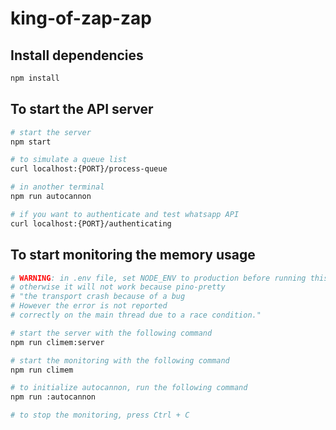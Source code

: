 # king-of-zap-zap

## Install dependencies

```bash
npm install
```

## To start the API server

```bash
# start the server
npm start

# to simulate a queue list
curl localhost:{PORT}/process-queue

# in another terminal
npm run autocannon

# if you want to authenticate and test whatsapp API
curl localhost:{PORT}/authenticating
```

## To start monitoring the memory usage

```sh
# WARNING: in .env file, set NODE_ENV to production before running this command, 
# otherwise it will not work because pino-pretty 
# "the transport crash because of a bug  
# However the error is not reported 
# correctly on the main thread due to a race condition."

# start the server with the following command
npm run climem:server

# start the monitoring with the following command
npm run climem

# to initialize autocannon, run the following command
npm run :autocannon

# to stop the monitoring, press Ctrl + C
```
